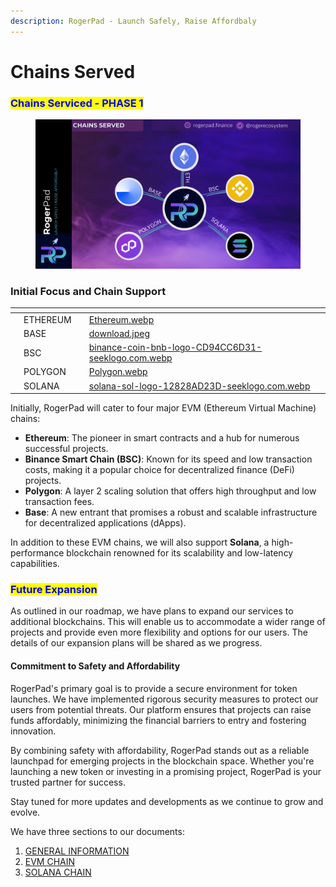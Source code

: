 ```yaml
---
description: RogerPad - Launch Safely, Raise Affordbaly
---
```


# Chains Served

### <mark style="color:blue;">Chains Serviced - PHASE 1</mark>

<figure><img src="../../.gitbook/assets/1.png" alt=""><figcaption></figcaption></figure>

### Initial Focus and Chain Support



<table data-view="cards"><thead><tr><th></th><th></th><th></th><th data-hidden data-card-cover data-type="files"></th></tr></thead><tbody><tr><td></td><td>ETHEREUM</td><td></td><td><a href="../../.gitbook/assets/Ethereum.webp">Ethereum.webp</a></td></tr><tr><td></td><td>BASE</td><td></td><td><a href="../../.gitbook/assets/download.jpeg">download.jpeg</a></td></tr><tr><td></td><td>BSC</td><td></td><td><a href="../../.gitbook/assets/binance-coin-bnb-logo-CD94CC6D31-seeklogo.com.webp">binance-coin-bnb-logo-CD94CC6D31-seeklogo.com.webp</a></td></tr><tr><td></td><td>POLYGON</td><td></td><td><a href="../../.gitbook/assets/Polygon.webp">Polygon.webp</a></td></tr><tr><td></td><td>SOLANA</td><td></td><td><a href="../../.gitbook/assets/solana-sol-logo-12828AD23D-seeklogo.com.webp">solana-sol-logo-12828AD23D-seeklogo.com.webp</a></td></tr></tbody></table>

Initially, RogerPad will cater to four major EVM (Ethereum Virtual Machine) chains:

* **Ethereum**: The pioneer in smart contracts and a hub for numerous successful projects.
* **Binance Smart Chain (BSC)**: Known for its speed and low transaction costs, making it a popular choice for decentralized finance (DeFi) projects.
* **Polygon**: A layer 2 scaling solution that offers high throughput and low transaction fees.
* **Base**: A new entrant that promises a robust and scalable infrastructure for decentralized applications (dApps).

In addition to these EVM chains, we will also support **Solana**, a high-performance blockchain renowned for its scalability and low-latency capabilities.

### <mark style="color:blue;">Future Expansion</mark>

As outlined in our roadmap, we have plans to expand our services to additional blockchains. This will enable us to accommodate a wider range of projects and provide even more flexibility and options for our users. The details of our expansion plans will be shared as we progress.

#### Commitment to Safety and Affordability

RogerPad's primary goal is to provide a secure environment for token launches. We have implemented rigorous security measures to protect our users from potential threats. Our platform ensures that projects can raise funds affordably, minimizing the financial barriers to entry and fostering innovation.

By combining safety with affordability, RogerPad stands out as a reliable launchpad for emerging projects in the blockchain space. Whether you're launching a new token or investing in a promising project, RogerPad is your trusted partner for success.

Stay tuned for more updates and developments as we continue to grow and evolve.

We have three sections to our documents:

1. [GENERAL INFORMATION](../../)
2. [EVM CHAIN](https://app.gitbook.com/s/im4IjNu3KpYpP5kpRw9o/evm-chains/roger-pad-evm-chains)
3. [SOLANA CHAIN](https://app.gitbook.com/o/K8SbUov0wU225b5zq22k/s/2tqbPa3m9HBIWVFa5iz7/)

